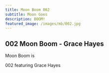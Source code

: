 ```yaml
---
title: Moon Boom 002
subtitle: Moon Goes
description: BOOM!
featured_image: /images/mb/002.jpg
---
```


## 002 Moon Boom - Grace Hayes

Moon Boom is

002 featuring Grace Hayes